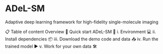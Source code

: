 # ADeL-SM
Adaptive deep learning framework for high-fidelity single-molecule imaging



📋 Table of content
Overview 📝
Quick start ADeL-SM 🚀
i. Environment 💻
ii. Install dependencies 📦
iii. Download the demo code and data 📥
iv. Run the trained model ▶️
v. Work for your own data 🛠️
